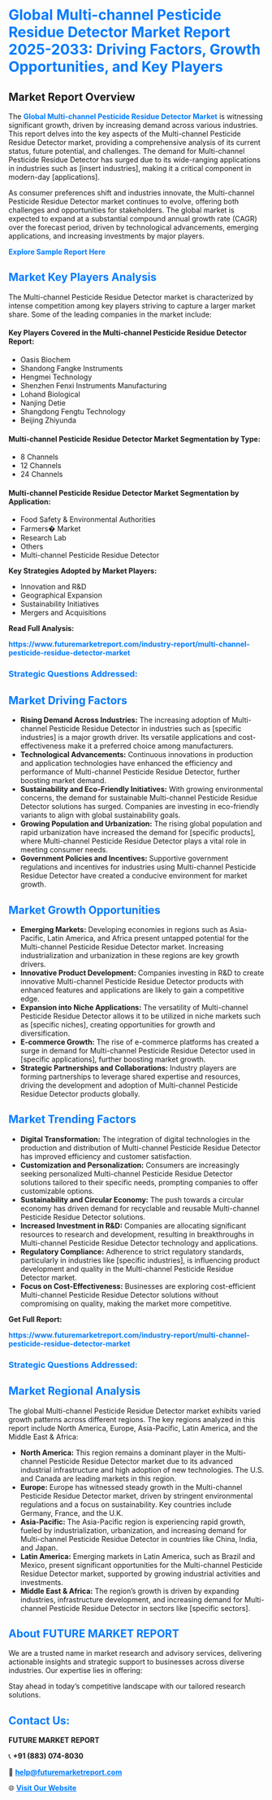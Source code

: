 <h1 style="color: #007BFF;">Global Multi-channel Pesticide Residue Detector Market Report 2025-2033: Driving Factors, Growth Opportunities, and Key Players</h1>

<section id="overview">
<h2>Market Report Overview</h2>
<p>The <a href="https://www.futuremarketreport.com/industry-report/multi-channel-pesticide-residue-detector-market" style="color: #007BFF; text-decoration: none;"><strong>Global Multi-channel Pesticide Residue Detector Market</strong></a> is witnessing significant growth, driven by increasing demand across various industries. This report delves into the key aspects of the Multi-channel Pesticide Residue Detector market, providing a comprehensive analysis of its current status, future potential, and challenges. The demand for Multi-channel Pesticide Residue Detector has surged due to its wide-ranging applications in industries such as [insert industries], making it a critical component in modern-day [applications].</p>
<p>As consumer preferences shift and industries innovate, the Multi-channel Pesticide Residue Detector market continues to evolve, offering both challenges and opportunities for stakeholders. The global market is expected to expand at a substantial compound annual growth rate (CAGR) over the forecast period, driven by technological advancements, emerging applications, and increasing investments by major players.</p>
</section>

<section id="overview">
<p><a href="https://www.futuremarketreport.com/request-sample/reportId=127988" style="color: #007BFF; text-decoration: none;"><strong>Explore Sample Report Here</strong></a></p>
</section>

<section id="key-players">
<h2 style="color: #007BFF;">Market Key Players Analysis</h2>
<p>The Multi-channel Pesticide Residue Detector market is characterized by intense competition among key players striving to capture a larger market share. Some of the leading companies in the market include:</p>
<h4>Key Players Covered in the Multi-channel Pesticide Residue Detector Report:</h4>
<ul><li>Oasis Biochem</li><li>Shandong Fangke Instruments</li><li>Hengmei Technology</li><li>Shenzhen Fenxi Instruments Manufacturing</li><li>Lohand Biological</li><li>Nanjing Detie</li><li>Shangdong Fengtu Technology</li><li>Beijing Zhiyunda</li></ul>
<h4>Multi-channel Pesticide Residue Detector Market Segmentation by Type:</h4>
<ul><li>8 Channels</li><li>12 Channels</li><li>24 Channels</li></ul>

<h4>Multi-channel Pesticide Residue Detector Market Segmentation by Application:</h4>
<ul><li>Food Safety &amp; Environmental Authorities</li><li>Farmers� Market</li><li>Research Lab</li><li>Others</li><li>Multi-channel Pesticide Residue Detector</li></ul>
<p><strong>Key Strategies Adopted by Market Players:</strong></p>
<ul>
<li>Innovation and R&D</li>
<li>Geographical Expansion</li>
<li>Sustainability Initiatives</li>
<li>Mergers and Acquisitions</li>
</ul>
</section>

<section>
<p><strong>Read Full Analysis: </strong></p><a href="https://www.futuremarketreport.com/industry-report/multi-channel-pesticide-residue-detector-market" style="color: #007BFF; text-decoration: none;"><strong>https://www.futuremarketreport.com/industry-report/multi-channel-pesticide-residue-detector-market</strong></a>
<h3 style="color: #007BFF;">Strategic Questions Addressed:</h3>
</section>

<section id="driving-factors">
<h2 style="color: #007BFF;">Market Driving Factors</h2>
<ul>
<li><strong>Rising Demand Across Industries:</strong> The increasing adoption of Multi-channel Pesticide Residue Detector in industries such as [specific industries] is a major growth driver. Its versatile applications and cost-effectiveness make it a preferred choice among manufacturers.</li>
<li><strong>Technological Advancements:</strong> Continuous innovations in production and application technologies have enhanced the efficiency and performance of Multi-channel Pesticide Residue Detector, further boosting market demand.</li>
<li><strong>Sustainability and Eco-Friendly Initiatives:</strong> With growing environmental concerns, the demand for sustainable Multi-channel Pesticide Residue Detector solutions has surged. Companies are investing in eco-friendly variants to align with global sustainability goals.</li>
<li><strong>Growing Population and Urbanization:</strong> The rising global population and rapid urbanization have increased the demand for [specific products], where Multi-channel Pesticide Residue Detector plays a vital role in meeting consumer needs.</li>
<li><strong>Government Policies and Incentives:</strong> Supportive government regulations and incentives for industries using Multi-channel Pesticide Residue Detector have created a conducive environment for market growth.</li>
</ul>
</section>

<section id="growth-opportunities">
<h2 style="color: #007BFF;">Market Growth Opportunities</h2>
<ul>
<li><strong>Emerging Markets:</strong> Developing economies in regions such as Asia-Pacific, Latin America, and Africa present untapped potential for the Multi-channel Pesticide Residue Detector market. Increasing industrialization and urbanization in these regions are key growth drivers.</li>
<li><strong>Innovative Product Development:</strong> Companies investing in R&D to create innovative Multi-channel Pesticide Residue Detector products with enhanced features and applications are likely to gain a competitive edge.</li>
<li><strong>Expansion into Niche Applications:</strong> The versatility of Multi-channel Pesticide Residue Detector allows it to be utilized in niche markets such as [specific niches], creating opportunities for growth and diversification.</li>
<li><strong>E-commerce Growth:</strong> The rise of e-commerce platforms has created a surge in demand for Multi-channel Pesticide Residue Detector used in [specific applications], further boosting market growth.</li>
<li><strong>Strategic Partnerships and Collaborations:</strong> Industry players are forming partnerships to leverage shared expertise and resources, driving the development and adoption of Multi-channel Pesticide Residue Detector products globally.</li>
</ul>
</section>

<section id="trending-factors">
<h2 style="color: #007BFF;">Market Trending Factors</h2>
<ul>
<li><strong>Digital Transformation:</strong> The integration of digital technologies in the production and distribution of Multi-channel Pesticide Residue Detector has improved efficiency and customer satisfaction.</li>
<li><strong>Customization and Personalization:</strong> Consumers are increasingly seeking personalized Multi-channel Pesticide Residue Detector solutions tailored to their specific needs, prompting companies to offer customizable options.</li>
<li><strong>Sustainability and Circular Economy:</strong> The push towards a circular economy has driven demand for recyclable and reusable Multi-channel Pesticide Residue Detector solutions.</li>
<li><strong>Increased Investment in R&D:</strong> Companies are allocating significant resources to research and development, resulting in breakthroughs in Multi-channel Pesticide Residue Detector technology and applications.</li>
<li><strong>Regulatory Compliance:</strong> Adherence to strict regulatory standards, particularly in industries like [specific industries], is influencing product development and quality in the Multi-channel Pesticide Residue Detector market.</li>
<li><strong>Focus on Cost-Effectiveness:</strong> Businesses are exploring cost-efficient Multi-channel Pesticide Residue Detector solutions without compromising on quality, making the market more competitive.</li>
</ul>
</section>

<section>
<p><strong>Get Full Report: </strong></p><a href="https://www.futuremarketreport.com/industry-report/multi-channel-pesticide-residue-detector-market" style="color: #007BFF; text-decoration: none;"><strong>https://www.futuremarketreport.com/industry-report/multi-channel-pesticide-residue-detector-market</strong></a>
<h3 style="color: #007BFF;">Strategic Questions Addressed:</h3>
</section>


<section id="regional-analysis">
<h2 style="color: #007BFF;">Market Regional Analysis</h2>
<p>The global Multi-channel Pesticide Residue Detector market exhibits varied growth patterns across different regions. The key regions analyzed in this report include North America, Europe, Asia-Pacific, Latin America, and the Middle East & Africa:</p>
<ul>
<li><strong>North America:</strong> This region remains a dominant player in the Multi-channel Pesticide Residue Detector market due to its advanced industrial infrastructure and high adoption of new technologies. The U.S. and Canada are leading markets in this region.</li>
<li><strong>Europe:</strong> Europe has witnessed steady growth in the Multi-channel Pesticide Residue Detector market, driven by stringent environmental regulations and a focus on sustainability. Key countries include Germany, France, and the U.K.</li>
<li><strong>Asia-Pacific:</strong> The Asia-Pacific region is experiencing rapid growth, fueled by industrialization, urbanization, and increasing demand for Multi-channel Pesticide Residue Detector in countries like China, India, and Japan.</li>
<li><strong>Latin America:</strong> Emerging markets in Latin America, such as Brazil and Mexico, present significant opportunities for the Multi-channel Pesticide Residue Detector market, supported by growing industrial activities and investments.</li>
<li><strong>Middle East & Africa:</strong> The region’s growth is driven by expanding industries, infrastructure development, and increasing demand for Multi-channel Pesticide Residue Detector in sectors like [specific sectors].</li>
</ul>
</section>

<footer>
<h2 style="color: #007BFF;">About FUTURE MARKET REPORT</h2>
<p>We are a trusted name in market research and advisory services, delivering actionable insights and strategic support to businesses across diverse industries. Our expertise lies in offering:</p>

<p>Stay ahead in today’s competitive landscape with our tailored research solutions.</p>

<h2 style="color: #007BFF;">Contact Us:</h2>
<p><strong>FUTURE MARKET REPORT</strong></p>
<p>📞 <strong>+91 (883) 074-8030</strong></p>
<p>📧 <strong><a href="mailto:help@futuremarketreport.com" style="color: #007BFF;">help@futuremarketreport.com</a></strong></p>
<p>🌐 <strong><a href="https://www.futuremarketreport.com/" style="color: #007BFF;">Visit Our Website</a></strong></p>
</footer>